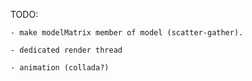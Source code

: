 TODO:

	- make modelMatrix member of model (scatter-gather).
	
	- dedicated render thread
	
	- animation (collada?)
